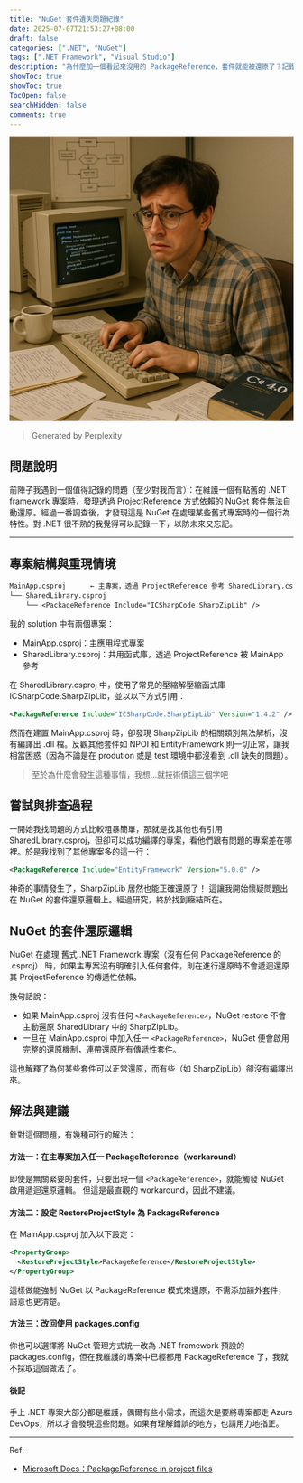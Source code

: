 ```yaml
---
title: "NuGet 套件遺失問題紀錄"
date: 2025-07-07T21:53:27+08:00
draft: false
categories: [".NET", "NuGet"]
tags: [".NET Framework", "Visual Studio"]
description: "為什麼加一個看起來沒用的 PackageReference，套件就能被還原了？記錄一下我在 NuGet 上踩的這個坑。"
showToc: true
showToc: true
TocOpen: false
searchHidden: false
comments: true
---
```


![olddotnet](2025-07-07-nuget.png)
>Generated by Perplexity

## 問題說明

前陣子我遇到一個值得記錄的問題（至少對我而言）：在維護一個有點舊的 .NET framework 專案時，發現透過 ProjectReference 方式依賴的 NuGet 套件無法自動還原。經過一番調查後，才發現這是 NuGet 在處理某些舊式專案時的一個行為特性。對 .NET 很不熟的我覺得可以記錄一下，以防未來又忘記。

---

## 專案結構與重現情境

```txt
MainApp.csproj      ← 主專案，透過 ProjectReference 參考 SharedLibrary.csproj
└── SharedLibrary.csproj
    └── <PackageReference Include="ICSharpCode.SharpZipLib" />
```

我的 solution 中有兩個專案：
- MainApp.csproj：主應用程式專案
- SharedLibrary.csproj：共用函式庫，透過 ProjectReference 被 MainApp 參考

在 SharedLibrary.csproj 中，使用了常見的壓縮解壓縮函式庫 ICSharpCode.SharpZipLib，並以以下方式引用：

```xml
<PackageReference Include="ICSharpCode.SharpZipLib" Version="1.4.2" />
```

然而在建置 MainApp.csproj 時，卻發現 SharpZipLib 的相關類別無法解析，沒有編譯出 .dll 檔。反觀其他套件如 NPOI 和 EntityFramework 則一切正常，讓我相當困惑（因為不論是在 prodution 或是 test 環境中都沒看到 .dll 缺失的問題）。

>至於為什麼會發生這種事情，我想...就技術債這三個字吧

## 嘗試與排查過程

一開始我找問題的方式比較粗暴簡單，那就是找其他也有引用 SharedLibrary.csproj，但卻可以成功編譯的專案，看他們跟有問題的專案差在哪裡。於是我找到了其他專案多的這一行：

```xml
<PackageReference Include="EntityFramework" Version="5.0.0" />
```

神奇的事情發生了，SharpZipLib 居然也能正確還原了！
這讓我開始懷疑問題出在 NuGet 的套件還原邏輯上。經過研究，終於找到癥結所在。

## NuGet 的套件還原邏輯

NuGet 在處理 舊式 .NET Framework 專案（沒有任何 PackageReference 的 .csproj） 時，如果主專案沒有明確引入任何套件，則在進行還原時不會遞迴還原其 ProjectReference 的傳遞性依賴。

換句話說：
- 如果 MainApp.csproj 沒有任何 `<PackageReference>`，NuGet restore 不會主動還原 SharedLibrary 中的 SharpZipLib。
- 一旦在 MainApp.csproj 中加入任一 `<PackageReference>`，NuGet 便會啟用完整的還原機制，連帶還原所有傳遞性套件。

這也解釋了為何某些套件可以正常還原，而有些（如 SharpZipLib）卻沒有編譯出來。

## 解法與建議

針對這個問題，有幾種可行的解法：

#### 方法一：在主專案加入任一 PackageReference（workaround）

即使是無關緊要的套件，只要出現一個 `<PackageReference>`，就能觸發 NuGet 啟用遞迴還原邏輯。
但這是最直觀的 workaround，因此不建議。

#### 方法二：設定 RestoreProjectStyle 為 PackageReference

在 MainApp.csproj 加入以下設定：

```xml
<PropertyGroup>
  <RestoreProjectStyle>PackageReference</RestoreProjectStyle>
</PropertyGroup>
```

這樣做能強制 NuGet 以 PackageReference 模式來還原，不需添加額外套件，語意也更清楚。

#### 方法三：改回使用 packages.config

你也可以選擇將 NuGet 管理方式統一改為 .NET framework 預設的 packages.config，但在我維護的專案中已經都用 PackageReference 了，我就不採取這個做法了。

#### 後記

手上 .NET 專案大部分都是維護，偶爾有些小需求，而這次是要將專案都走 Azure DevOps，所以才會發現這些問題。如果有理解錯誤的地方，也請用力地指正。

---

Ref:
- [Microsoft Docs：PackageReference in project files](https://learn.microsoft.com/en-us/nuget/consume-packages/package-references-in-project-files)
